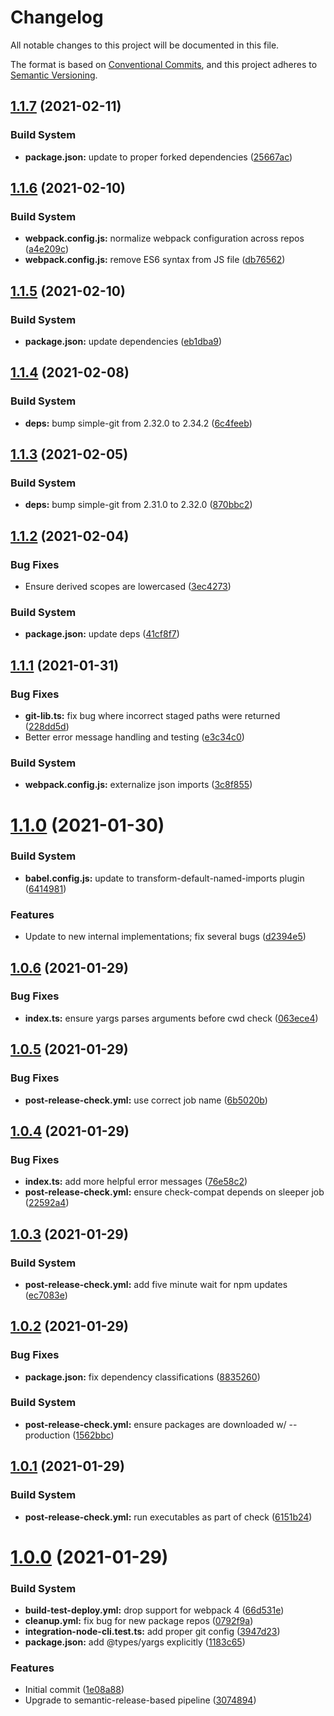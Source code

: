 # Changelog

All notable changes to this project will be documented in this file.

The format is based on [Conventional Commits][41], and this project adheres to
[Semantic Versioning][42].

## [1.1.7][43] (2021-02-11)

### Build System

- **package.json:** update to proper forked dependencies ([25667ac][44])

## [1.1.6][1] (2021-02-10)

### Build System

- **webpack.config.js:** normalize webpack configuration across repos
  ([a4e209c][2])
- **webpack.config.js:** remove ES6 syntax from JS file ([db76562][3])

## [1.1.5][4] (2021-02-10)

### Build System

- **package.json:** update dependencies ([eb1dba9][5])

## [1.1.4][6] (2021-02-08)

### Build System

- **deps:** bump simple-git from 2.32.0 to 2.34.2 ([6c4feeb][7])

## [1.1.3][8] (2021-02-05)

### Build System

- **deps:** bump simple-git from 2.31.0 to 2.32.0 ([870bbc2][9])

## [1.1.2][10] (2021-02-04)

### Bug Fixes

- Ensure derived scopes are lowercased ([3ec4273][11])

### Build System

- **package.json:** update deps ([41cf8f7][12])

## [1.1.1][13] (2021-01-31)

### Bug Fixes

- **git-lib.ts:** fix bug where incorrect staged paths were returned
  ([228dd5d][14])
- Better error message handling and testing ([e3c34c0][15])

### Build System

- **webpack.config.js:** externalize json imports ([3c8f855][16])

# [1.1.0][17] (2021-01-30)

### Build System

- **babel.config.js:** update to transform-default-named-imports plugin
  ([6414981][18])

### Features

- Update to new internal implementations; fix several bugs ([d2394e5][19])

## [1.0.6][20] (2021-01-29)

### Bug Fixes

- **index.ts:** ensure yargs parses arguments before cwd check ([063ece4][21])

## [1.0.5][22] (2021-01-29)

### Bug Fixes

- **post-release-check.yml:** use correct job name ([6b5020b][23])

## [1.0.4][24] (2021-01-29)

### Bug Fixes

- **index.ts:** add more helpful error messages ([76e58c2][25])
- **post-release-check.yml:** ensure check-compat depends on sleeper job
  ([22592a4][26])

## [1.0.3][27] (2021-01-29)

### Build System

- **post-release-check.yml:** add five minute wait for npm updates
  ([ec7083e][28])

## [1.0.2][29] (2021-01-29)

### Bug Fixes

- **package.json:** fix dependency classifications ([8835260][30])

### Build System

- **post-release-check.yml:** ensure packages are downloaded w/ --production
  ([1562bbc][31])

## [1.0.1][32] (2021-01-29)

### Build System

- **post-release-check.yml:** run executables as part of check ([6151b24][33])

# [1.0.0][34] (2021-01-29)

### Build System

- **build-test-deploy.yml:** drop support for webpack 4 ([66d531e][35])
- **cleanup.yml:** fix bug for new package repos ([0792f9a][36])
- **integration-node-cli.test.ts:** add proper git config ([3947d23][37])
- **package.json:** add @types/yargs explicitly ([1183c65][38])

### Features

- Initial commit ([1e08a88][39])
- Upgrade to semantic-release-based pipeline ([3074894][40])

[1]: https://github.com/Xunnamius/git-add-then-commit/compare/v1.1.5...v1.1.6
[2]:
  https://github.com/Xunnamius/git-add-then-commit/commit/a4e209c1093b0eb07bbe82e7d3088fe74d55ff86
[3]:
  https://github.com/Xunnamius/git-add-then-commit/commit/db76562fac7f5db3dede61ffc223952bc8110f5f
[4]: https://github.com/Xunnamius/git-add-then-commit/compare/v1.1.4...v1.1.5
[5]:
  https://github.com/Xunnamius/git-add-then-commit/commit/eb1dba93a66257fa06956d1f754d67f07a7267e3
[6]: https://github.com/Xunnamius/git-add-then-commit/compare/v1.1.3...v1.1.4
[7]:
  https://github.com/Xunnamius/git-add-then-commit/commit/6c4feeb715371890e3ef6b6f16c912c025470290
[8]: https://github.com/Xunnamius/git-add-then-commit/compare/v1.1.2...v1.1.3
[9]:
  https://github.com/Xunnamius/git-add-then-commit/commit/870bbc20d74901bacba2b381e03357f5c1237ddf
[10]: https://github.com/Xunnamius/git-add-then-commit/compare/v1.1.1...v1.1.2
[11]:
  https://github.com/Xunnamius/git-add-then-commit/commit/3ec4273115289ab48b38b35a214d0e23b507a13e
[12]:
  https://github.com/Xunnamius/git-add-then-commit/commit/41cf8f7ec2bee7be9bdfa9d483678600daf2a27d
[13]: https://github.com/Xunnamius/git-add-then-commit/compare/v1.1.0...v1.1.1
[14]:
  https://github.com/Xunnamius/git-add-then-commit/commit/228dd5dac079866cfae39baa1581c918bf29cfb1
[15]:
  https://github.com/Xunnamius/git-add-then-commit/commit/e3c34c05143a7fae1f1fd9d3f509b002f35b5886
[16]:
  https://github.com/Xunnamius/git-add-then-commit/commit/3c8f8558c445e1ebbb5c9ca36cb83fc74df46895
[17]: https://github.com/Xunnamius/git-add-then-commit/compare/v1.0.6...v1.1.0
[18]:
  https://github.com/Xunnamius/git-add-then-commit/commit/6414981f96d88bee2230725a3e6a0c98dd84da77
[19]:
  https://github.com/Xunnamius/git-add-then-commit/commit/d2394e515ab103d82f02cabb7e472ce42fcd299c
[20]: https://github.com/Xunnamius/git-add-then-commit/compare/v1.0.5...v1.0.6
[21]:
  https://github.com/Xunnamius/git-add-then-commit/commit/063ece4205774b2b5a768cf34223dbd8ead72701
[22]: https://github.com/Xunnamius/git-add-then-commit/compare/v1.0.4...v1.0.5
[23]:
  https://github.com/Xunnamius/git-add-then-commit/commit/6b5020b7607758fce2f916bba2de5f5f05e416aa
[24]: https://github.com/Xunnamius/git-add-then-commit/compare/v1.0.3...v1.0.4
[25]:
  https://github.com/Xunnamius/git-add-then-commit/commit/76e58c25acd362cedb3d7742dbdd248c6026c952
[26]:
  https://github.com/Xunnamius/git-add-then-commit/commit/22592a4742648394dc15e28d8767b376a9bbacba
[27]: https://github.com/Xunnamius/git-add-then-commit/compare/v1.0.2...v1.0.3
[28]:
  https://github.com/Xunnamius/git-add-then-commit/commit/ec7083eab998634a7d85da2d669e332ceaa0c0c2
[29]: https://github.com/Xunnamius/git-add-then-commit/compare/v1.0.1...v1.0.2
[30]:
  https://github.com/Xunnamius/git-add-then-commit/commit/88352606b5b11b50da45b91eb521abbe0619d6ba
[31]:
  https://github.com/Xunnamius/git-add-then-commit/commit/1562bbc9cf6d921907128ea61988d3a19b1d853f
[32]: https://github.com/Xunnamius/git-add-then-commit/compare/v1.0.0...v1.0.1
[33]:
  https://github.com/Xunnamius/git-add-then-commit/commit/6151b2452394e6c8bd9dee9c0c53706edeb6ce77
[34]:
  https://github.com/Xunnamius/git-add-then-commit/compare/1e08a889343fac542b4196a2d0b77fc7feb26a50...v1.0.0
[35]:
  https://github.com/Xunnamius/git-add-then-commit/commit/66d531e72db3cc2978fef77d643bd9c000101728
[36]:
  https://github.com/Xunnamius/git-add-then-commit/commit/0792f9a4e62cf816840fc67a53848bdc8e97a9c3
[37]:
  https://github.com/Xunnamius/git-add-then-commit/commit/3947d237b2562b8a78b06a98bc6e6d417356dc20
[38]:
  https://github.com/Xunnamius/git-add-then-commit/commit/1183c65a74fed20b2a7e71cbbd5f8577f7ec8b27
[39]:
  https://github.com/Xunnamius/git-add-then-commit/commit/1e08a889343fac542b4196a2d0b77fc7feb26a50
[40]:
  https://github.com/Xunnamius/git-add-then-commit/commit/307489496f94132a1d074374e6dc4d1bc57b0df6
[41]: https://conventionalcommits.org
[42]: https://semver.org
[43]: https://github.com/Xunnamius/git-add-then-commit/compare/v1.1.6...v1.1.7
[44]:
  https://github.com/Xunnamius/git-add-then-commit/commit/25667ac53116bddcfd22ca9befef34078148a9f6
